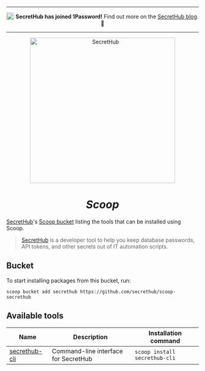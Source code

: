 <hr/>
<p align="center">
  <sub><img src="https://1password.com/img/logo-v1.svg" alt="1Password" width="20" /></sub> <b>SecretHub has joined 1Password!</b> Find out more on the <a href="https://secrethub.io/blog/secrethub-joins-1password/">SecretHub blog</a>. 🎉
</p>
<hr/>

<p align="center">
  <a href="https://secrethub.io">
    <img src="https://secrethub.io/img/secrethub-logo.svg" alt="SecretHub" width="380px"/>
  </a>
</p>
<h1 align="center">
  <i>Scoop</i>
</h1>

[SecretHub][secrethub]'s [Scoop bucket][scoop-bucket] listing the tools that can be installed using Scoop.

> [SecretHub][secrethub] is a developer tool to help you keep database passwords, API tokens, and other secrets out of IT automation scripts. 

## Bucket

To start installing packages from this bucket, run:

```
scoop bucket add secrethub https://github.com/secrethub/scoop-secrethub
```

## Available tools

| Name | Description | Installation command |
|------|-------------|----------------------|
| [secrethub-cli][cli] | Command-line interface for SecretHub | `scoop install secrethub-cli` |

[secrethub]: https://secrethub.io
[scoop-bucket]: https://github.com/lukesampson/scoop/wiki/Buckets
[cli]: https://github.com/secrethub/secrethub-cli
